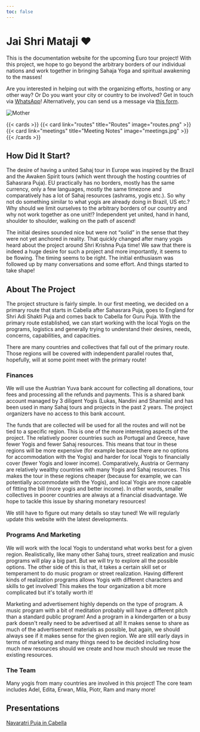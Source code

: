 ```yaml
---
toc: false
---
```


# Jai Shri Mataji ❤️

This is the documentation website for the upcoming Euro tour project!
With this project, we hope to go beyond the arbitrary borders of our
individual nations and work together in bringing Sahaja Yoga and
spiritual awakening to the masses!

Are you interested in helping out with the organizing efforts,
hosting or any other way?
Or Do you want your city or country to be involved?
Get in touch via [WhatsApp](https://chat.whatsapp.com/K8Up7gSdp3ZIgBJXVg0s7D?mode=ems_copy_t)!
Alternatively, you can send us a message via [this form](https://forms.gle/L2QVWsG2zxiHB1bH9).

![Mother](Mother.jpg)

{{< cards >}}
  {{< card link="routes" title="Routes" image="routes.png" >}}
  {{< card link="meetings" title="Meeting Notes" image="meetings.jpg" >}}
{{< /cards >}}

## How Did It Start?

The desire of having a united Sahaj tour in Europe was inspired by
the Brazil and the Awaken Spirit tours (which went through the hosting
countries of Sahasrara Puja). EU practically has no borders, mostly
has the same currency, only a few languages, mostly the same timezone
and comparatively has a lot of Sahaj resources (ashrams, yogis etc.).
So why not do something similar to what yogis are already doing in Brazil, US etc.?
Why should we limit ourselves to the arbitrary borders of our country and
why not work together as one unit!? Independent yet united, hand in hand,
shoulder to shoulder, walking on the path of ascend!

The initial desires sounded nice but were not “solid” in the sense that they were
not yet anchored in reality. That quickly changed after many yogis heard about
the project around Shri Krishna Puja time! We saw that there is indeed a huge desire
for such a project and more importantly, it seems to be flowing.
The timing seems to be right. The initial enthusiasm was followed up by many
conversations and some effort. And things started to take shape!

## About The Project

The project structure is fairly simple. In our first meeting, we decided on a
primary route that starts in Cabella after Sahasrara Puja, goes to England
for Shri Adi Shakti Puja and comes back to Cabella for Guru Puja. With the primary
route established, we can start working with the local Yogis on the programs, logistics
and generally trying to understand their desires, needs, concerns,
capabilities, and capacities.

There are many countries and collectives that fall out of the primary route.
Those regions will be covered with independent parallel routes that, hopefully, will
at some point meet with the primary route!

### Finances

We will use the Austrian Yuva bank account for collecting all donations, tour
fees and processing all the refunds and payments. This is a shared bank account
managed by 3 diligent Yogis (Lukas, Nandini and Sharmila) and has been used in many
Sahaj tours and projects in the past 2 years. The project organizers have no
access to this bank account.

The funds that are collected will be used for all the routes and will not be tied
to a specific region. This is one of the more interesting aspects of the project.
The relatively poorer
countries such as Portugal and Greece, have fewer Yogis and fewer Sahaj
resources. This means that tour in these regions will be more expensive
(for example because there are no options for accommodation with the Yogis) and
harder for local Yogis to financially cover (fewer Yogis and lower income).
Comparatively, Austria or Germany are relatively wealthy countries with many
Yogis and Sahaj resources. This makes the tour in these regions cheaper
(because for example, we can potentially accommodate with the Yogis),
and local Yogis are more capable of fitting the bill (more yogis and better income).
In other words, smaller collectives in poorer countries are always at a financial
disadvantage. We hope to tackle this issue by sharing monetary resources!

We still have to figure out many details so stay tuned! We will regularly
update this website with the latest developments.

### Programs And Marketing

We will work with the local Yogis to understand what works
best for a given region. Realistically, like many other Sahaj tours, street realization
and music programs will play a big part. But we will try to explore all the possible
options. The other side of this is that, it takes a certain skill set or temperament
to do music program or street realization. Having different kinds of realization
programs allows Yogis with different characters and skills to get involved!
This makes the tour organization a bit more complicated but it's totally
worth it!

Marketing and advertisement highly depends on the type of program. A
music program with a bit of meditation probably will have a
different pitch than a standard public program! And a program in a
kindergarten or a busy park doesn't really need to be advertised at all!
It makes sense to share as much of the advertisement materials as possible,
but again, we should always see if it makes sense for the given region.
We are still early days in terms of marketing and many things need to be decided
including how much new resources should we create and how much should we reuse
the existing resources.

### The Team

Many yogis from many countries are involved in this project! The core team includes
Adel, Edita, Erwan, Mila, Piotr, Ram and many more!

## Presentations

[Navaratri Puja in Cabella](https://www.youtube.com/live/LBA2kEM0LvI?si=hM827WYvUdK_rtfk&t=2027)

